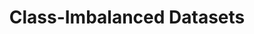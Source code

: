 ---
title: "Class-Imbalanced‬‬ Datasets‬‬"

categories: ['']

tags: ['Class', 'Imbalanced‬‬', 'Datasets‬‬']

arabic: ['مجموعات البيانات غير المتوازنة في الفئة']

publishers: ['معجم مصطلحات التعلم الآلي والتعلم العميق وعلم البيانات']

types: "word"

slug: ""
---